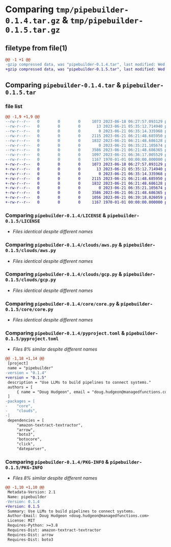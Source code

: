 # Comparing `tmp/pipebuilder-0.1.4.tar.gz` & `tmp/pipebuilder-0.1.5.tar.gz`

## filetype from file(1)

```diff
@@ -1 +1 @@
-gzip compressed data, was "pipebuilder-0.1.4.tar", last modified: Wed Jun 21 06:36:17 2023, max compression
+gzip compressed data, was "pipebuilder-0.1.5.tar", last modified: Wed Jun 21 06:39:18 2023, max compression
```

## Comparing `pipebuilder-0.1.4.tar` & `pipebuilder-0.1.5.tar`

### file list

```diff
@@ -1,9 +1,9 @@
--rw-r--r--   0        0        0     1073 2023-06-18 06:27:57.093129 pipebuilder-0.1.4/LICENSE
--rw-r--r--   0        0        0       13 2023-06-21 05:35:12.714940 pipebuilder-0.1.4/README.md
--rw-r--r--   0        0        0        0 2023-06-21 06:35:14.335968 pipebuilder-0.1.4/clouds/__init__.py
--rw-r--r--   0        0        0     2115 2023-06-21 06:21:48.685950 pipebuilder-0.1.4/clouds/aws.py
--rw-r--r--   0        0        0     1832 2023-06-21 06:21:48.686128 pipebuilder-0.1.4/clouds/gcp.py
--rw-r--r--   0        0        0        0 2023-06-21 06:35:21.105674 pipebuilder-0.1.4/core/__init__.py
--rw-r--r--   0        0        0     3586 2023-06-21 06:21:48.686365 pipebuilder-0.1.4/core/core.py
--rw-r--r--   0        0        0     1097 2023-06-21 06:36:17.005529 pipebuilder-0.1.4/pyproject.toml
--rw-r--r--   0        0        0     1167 1970-01-01 00:00:00.000000 pipebuilder-0.1.4/PKG-INFO
+-rw-r--r--   0        0        0     1073 2023-06-18 06:27:57.093129 pipebuilder-0.1.5/LICENSE
+-rw-r--r--   0        0        0       13 2023-06-21 05:35:12.714940 pipebuilder-0.1.5/README.md
+-rw-r--r--   0        0        0        0 2023-06-21 06:35:14.335968 pipebuilder-0.1.5/clouds/__init__.py
+-rw-r--r--   0        0        0     2115 2023-06-21 06:21:48.685950 pipebuilder-0.1.5/clouds/aws.py
+-rw-r--r--   0        0        0     1832 2023-06-21 06:21:48.686128 pipebuilder-0.1.5/clouds/gcp.py
+-rw-r--r--   0        0        0        0 2023-06-21 06:35:21.105674 pipebuilder-0.1.5/core/__init__.py
+-rw-r--r--   0        0        0     3586 2023-06-21 06:21:48.686365 pipebuilder-0.1.5/core/core.py
+-rw-r--r--   0        0        0     1056 2023-06-21 06:39:18.026059 pipebuilder-0.1.5/pyproject.toml
+-rw-r--r--   0        0        0     1167 1970-01-01 00:00:00.000000 pipebuilder-0.1.5/PKG-INFO
```

### Comparing `pipebuilder-0.1.4/LICENSE` & `pipebuilder-0.1.5/LICENSE`

 * *Files identical despite different names*

### Comparing `pipebuilder-0.1.4/clouds/aws.py` & `pipebuilder-0.1.5/clouds/aws.py`

 * *Files identical despite different names*

### Comparing `pipebuilder-0.1.4/clouds/gcp.py` & `pipebuilder-0.1.5/clouds/gcp.py`

 * *Files identical despite different names*

### Comparing `pipebuilder-0.1.4/core/core.py` & `pipebuilder-0.1.5/core/core.py`

 * *Files identical despite different names*

### Comparing `pipebuilder-0.1.4/pyproject.toml` & `pipebuilder-0.1.5/pyproject.toml`

 * *Files 8% similar despite different names*

```diff
@@ -1,18 +1,14 @@
 [project]
 name = "pipebuilder"
-version = "0.1.4"
+version = "0.1.5"
 description = "Use LLMs to build pipelines to connect systems."
 authors = [
     { name = "Doug Hudgeon", email = "doug.hudgeon@managedfunctions.com" },
 ]
-packages = [
-    "core",
-    "clouds",
-]
 dependencies = [
     "amazon-textract-textractor",
     "arrow",
     "boto3",
     "botocore",
     "click",
     "dateparser",
```

### Comparing `pipebuilder-0.1.4/PKG-INFO` & `pipebuilder-0.1.5/PKG-INFO`

 * *Files 8% similar despite different names*

```diff
@@ -1,10 +1,10 @@
 Metadata-Version: 2.1
 Name: pipebuilder
-Version: 0.1.4
+Version: 0.1.5
 Summary: Use LLMs to build pipelines to connect systems.
 Author-Email: Doug Hudgeon <doug.hudgeon@managedfunctions.com>
 License: MIT
 Requires-Python: >=3.8
 Requires-Dist: amazon-textract-textractor
 Requires-Dist: arrow
 Requires-Dist: boto3
```

